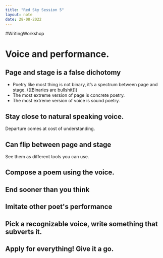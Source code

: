 ```yaml
---
title: "Red Sky Session 5"
layout: note
date: 28-08-2022
---
```


#WritingWorkshop 

# Voice and performance.

## Page and stage is a false dichotomy

- Poetry like most thing is not binary, it’s a spectrum between page and stage. ([[Binaries are bullshit]])
- The most extreme version of page is concrete poetry. 
- The most extreme version of voice is sound poetry.

## Stay close to natural speaking voice.

Departure comes at cost of understanding.

## Can flip between page and stage

See them as different tools you can use.

## Compose a poem using the voice.

## End sooner than you think

## Imitate other poet's performance

## Pick a recognizable voice, write something that subverts it.

## Apply for everything! Give it a go.
